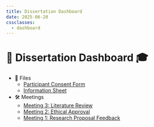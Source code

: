 ```yaml
---
title: Dissertation Dashboard
date: 2025-06-20
cssclasses:
  - dashboard
---
```

# 📝 Dissertation Dashboard 🎓

- 📝 Files
	- [Participant Consent Form](../assets/participant-consent-form.pdf)
	- [Information Sheet](../assets/participant-information-sheet.pdf)
- 🛠️ Meetings
	- [Meeting 3: Literature Review](cyfarfod-traethawd-3.md)
	- [Meeting 2: Ethical Approval](cyfarfod-traethawd-2.md)
	- [Meeting 1: Research Proposal Feedback](cyfarfod-traethawd-1)